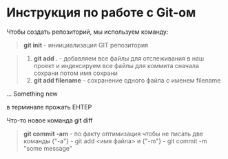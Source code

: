 # Инструкция по работе с Git-ом  
Чтобы создать репозиторий, мы используем команду:
> **git init** - иниициализация GIT репозитория

> 1. **git add .** - добавляем все файлы для отслеживания в наш проект и индексируем все файлы для коммита сначала сохрани потом имя сохрани
> 2. **git add filename** - сохранение одного файла с именем filename

... Something new


 в терминале прожать ЕНТЕР 
 


Что-то новое
 команда git diff


>**git commit -am** - по факту оптимизация чтобы не писать две команды  {"-a"} - git add <имя файла> и {"-m"} - git commit -m "some message"

